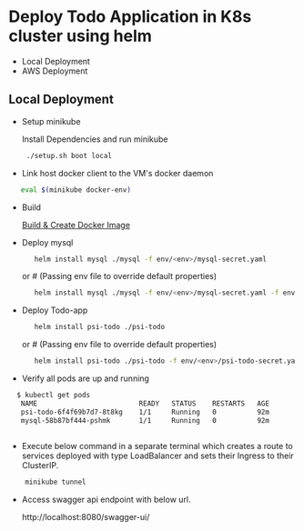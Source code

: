 # Deploy Todo Application in K8s cluster using helm

- Local Deployment
- AWS Deployment

## Local Deployment ##

- Setup minikube

   Install  Dependencies and run minikube

   ```bash
    ./setup.sh boot local  
   ```
   
 - Link host docker client to the VM's docker daemon
 
 ```bash
    eval $(minikube docker-env)
 ```
 - Build
 
    [Build & Create Docker Image](../README.md#build)
 
 - Deploy  mysql
    
    ```bash
       helm install mysql ./mysql -f env/<env>/mysql-secret.yaml
    ```
    or # (Passing env file to override default properties) 
          
    ```bash        
       helm install mysql ./mysql -f env/<env>/mysql-secret.yaml -f env/<env>/mysql-values.yaml
    ```
    
 - Deploy Todo-app    
 
    ```bash
       helm install psi-todo ./psi-todo
    ```  
    or # (Passing env file to override default properties) 
    
    ```bash
       helm install psi-todo ./psi-todo -f env/<env>/psi-todo-secret.yaml -f env/<env>/psi-todo-values.yaml
    ```  

 - Verify all pods are up and running
 
 ```bash
   $ kubectl get pods
    NAME                         READY   STATUS    RESTARTS   AGE
    psi-todo-6f4f69b7d7-8t8kg    1/1     Running   0          92m
    mysql-58b87bf444-pshmk       1/1     Running   0          92m
    
 ```

 - Execute below command in a separate terminal which creates a route to services deployed with type LoadBalancer and sets their Ingress to their ClusterIP.

 ```bash
     minikube tunnel
 ```

 - Access swagger api endpoint with below url.
 
    http://localhost:8080/swagger-ui/

